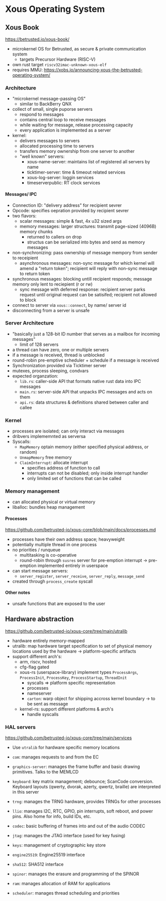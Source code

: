 # Xous Operating System

## Xous Book

<https://betrusted.io/xous-book/>

- microkernel OS for Betrusted, as secure & private communication system
  - targets Precursor Hardware (RISC-V)
- own rust target `riscv32imac-unknown-xous-elf`
- requires MMU: <https://xobs.io/announcing-xous-the-betrusted-operating-system/>

### Architecture

- "microkernel message-passing OS"
  - similar to BackBerry QNX
- collect of small, single puporse servers
  - respond to messages
  - contains central loop to receive messages
  - while waiting for message, release processing capacity
  - every application is implemented as a server
- kernel:
  - delivers messages to servers
  - allocated processing time to servers
  - transfers memory ownership from one server to another
  - "well known" servers:
    - xous-name-server: maintains list of registered all servers by name
    - ticktimer-server: time & timeout related services
    - xous-log-server: loggin services
    - timeserverpublic: RT clock services

#### Messages/ IPC

- Connection ID: "delivery address" for recipient sevrer
- Opcode: specifies oepration provided by recipient sevrer
- two flavors:
  - scalar messages: simple & fast, 4x u32 sized args
  - memory messages: larger structures: transmit page-sized (4096B) memory chunks
    - returned to callers on drop
    - structus can be serialized into bytes and send as memory messages
- non-synchronizing: pass ownership of message mempory from sender to receipient
  - asynchronous messages: non-sync message for which kernel will amend a "return token"; recipient will reply with non-sync message to return token
- synchronous messages: blocking untill recipient responds; message memory only lent to reciepient (r or rw)
  - sync message with deferred response: recipient server parks request until original request can be satisifed; recipient not allowed to block
- connect to server via `xous::connect`, by name/ server id
- disconnecting from a server is unsafe

### Server Architecture

- "basically just a 128-bit ID number that serves as a mailbox for incoming messages"
    - limit of 128 servers
- a thread can have zero, one or multiple servers
- if a message is received, thread is unblocked
- round-robin pre-emptive scheduler + schedule if a message is received
-  Synchronization provided via Ticktimer server
  - mutexes, process sleeping, condvars
- expected organzation:
  - `lib.rs`: caller-side API that formats native rust data into IPC messages
  - `main.rs`: server-side API that unpacks IPC messages and acts on them
  - `api.rs`: data structures & definitions shared between caller and callee

### Kernel

- processes are isolated; can only interact via messages
- dribvers implememnted as serversa
- Syscalls:
  - `MapMemory` optain memory (either specified physical address, or random)
  - `UnmapMemory` free memory
  - `ClaimInterrupt`: allocate interrupt
    - specifies address of function to call
    - interrupts can not be disabled; only inside interrupt handler
    - only limited set of functions that can be called

### Memory management

- can allocated physical or virtual memory
- liballoc: bundles heap management

#### Processes

<https://github.com/betrusted-io/xous-core/blob/main/docs/processes.md>

- processes have their own address space; heavyweight
- potentially multiple thread in one process
- no priorities / runqueue
  - multitasking is co-operative
  - round-robin through `susres` server for pre-emption interrupt
  -> pre-emption implemented entirely in userspace
- can start message servers:
    - `server_register`, `server_receive`, `server_reply`, `message_send`
- created through `process_create` syscall


#### Other notes

- unsafe functions that are exposed to the user


## Hardware abstraction

<https://github.com/betrusted-io/xous-core/tree/main/utralib>

- hardware entirely memory-mapped
- utralib: map hardware target specification to set of physical memory locations used by the hardware
  -> platform-specific artifacts
- support different arch's:
  - arm, riscv, hosted
  - cfg-flag gated
  - xous-rs (userspace-library) implement types `ProcessArgs`, `ProcessInit`, `ProcessKey`, `ProcessStartup`, `ThreadInit`
    - syscalls => platform specific representation
    - processes
    - nameserver
    - `carton`: warp object for shipping accross kernel boundary -> to be sent as message
  - kernel-rs: support different platforms & arch's
    - handle syscalls

### HAL servers

<https://github.com/betrusted-io/xous-core/tree/main/services>
- Use `utralib` for hardware specific memory locations

- `com`: manages requests to and from the EC
- `graphics-server`: manages the frame buffer and basic drawing primitives. Talks to the MEMLCD
- `keyboard`: key matrix management; debounce; ScanCode conversion. Keyboard layouts (qwerty, dvorak, azerty, qwertz, braille) are interpreted in this server
- `trng`: manages the TRNG hardware, provides TRNGs for other processes
- `llio`: manages I2C, RTC, GPIO, pin interrupts, soft reboot, and power pins. Also home for info, build IDs, etc.
- `codec`: basic buffering of frames into and out of the audio CODEC
- `jtag`: manages the JTAG interface (used for key fusing)
- `keys`: management of cryptographic key store
- `engine25519`: Engine25519 interface
- `sha512`: SHA512 interface
- `spinor`: manages the erasure and programming of the SPINOR
- `ram`: manages allocation of RAM for applications
- `scheduler`: manages thread scheduling and priorities

